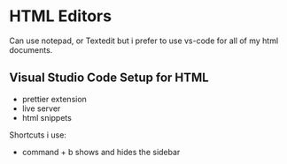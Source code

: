 # HTML Editors

Can use notepad, or Textedit but i prefer to use vs-code for all of my html documents.

## Visual Studio Code Setup for HTML
- prettier extension 
- live server
- html snippets

Shortcuts i use:
- command + b shows and hides the sidebar
